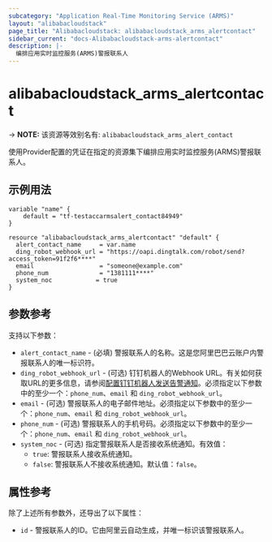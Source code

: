 ```yaml
---
subcategory: "Application Real-Time Monitoring Service (ARMS)"
layout: "alibabacloudstack"
page_title: "Alibabacloudstack: alibabacloudstack_arms_alertcontact"
sidebar_current: "docs-Alibabacloudstack-arms-alertcontact"
description: |- 
  编排应用实时监控服务(ARMS)警报联系人
---
```


# alibabacloudstack_arms_alertcontact
-> **NOTE:** 该资源等效别名有: `alibabacloudstack_arms_alert_contact`

使用Provider配置的凭证在指定的资源集下编排应用实时监控服务(ARMS)警报联系人。

## 示例用法

```hcl
variable "name" {
    default = "tf-testaccarmsalert_contact84949"
}

resource "alibabacloudstack_arms_alertcontact" "default" {
  alert_contact_name     = var.name
  ding_robot_webhook_url = "https://oapi.dingtalk.com/robot/send?access_token=91f2f6****"
  email                  = "someone@example.com"
  phone_num              = "1381111****"
  system_noc            = true
}
```

## 参数参考

支持以下参数：

* `alert_contact_name` - (必填) 警报联系人的名称。这是您阿里巴巴云账户内警报联系人的唯一标识符。
* `ding_robot_webhook_url` - (可选) 钉钉机器人的Webhook URL。有关如何获取URL的更多信息，请参阅[配置钉钉机器人发送告警通知](https://www.alibabacloud.com/help/en/doc-detail/106247.htm)。必须指定以下参数中的至少一个：`phone_num`、`email` 和 `ding_robot_webhook_url`。
* `email` - (可选) 警报联系人的电子邮件地址。必须指定以下参数中的至少一个：`phone_num`、`email` 和 `ding_robot_webhook_url`。
* `phone_num` - (可选) 警报联系人的手机号码。必须指定以下参数中的至少一个：`phone_num`、`email` 和 `ding_robot_webhook_url`。
* `system_noc` - (可选) 指定警报联系人是否接收系统通知。有效值：
  * `true`: 警报联系人接收系统通知。
  * `false`: 警报联系人不接收系统通知。默认值：`false`。

## 属性参考

除了上述所有参数外，还导出了以下属性：

* `id` - 警报联系人的ID。它由阿里云自动生成，并唯一标识该警报联系人。
```